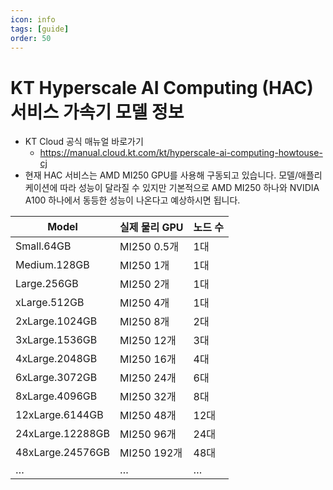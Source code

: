 ```yaml
---
icon: info
tags: [guide]
order: 50
---
```


# KT Hyperscale AI Computing (HAC) 서비스 가속기 모델 정보

- KT Cloud 공식 매뉴얼 바로가기
    - https://manual.cloud.kt.com/kt/hyperscale-ai-computing-howtouse-cj
- 현재 HAC 서비스는 AMD MI250 GPU를 사용해 구동되고 있습니다. 모델/애플리케이션에 따라 성능이 달라질 수 있지만 기본적으로 AMD MI250 하나와 NVIDIA A100 하나에서 동등한 성능이 나온다고 예상하시면 됩니다.

| Model | 실제 물리 GPU | 노드 수 |
| --- | --- | --- |
| Small.64GB | MI250 0.5개 | 1대 |
| Medium.128GB | MI250 1개 | 1대 |
| Large.256GB | MI250 2개 | 1대 |
| xLarge.512GB | MI250 4개 | 1대 |
| 2xLarge.1024GB | MI250 8개 | 2대 |
| 3xLarge.1536GB | MI250 12개 | 3대 |
| 4xLarge.2048GB | MI250 16개 | 4대 |
| 6xLarge.3072GB | MI250 24개 | 6대 |
| 8xLarge.4096GB | MI250 32개 | 8대 |
| 12xLarge.6144GB | MI250 48개 | 12대 |
| 24xLarge.12288GB | MI250 96개 | 24대 |
| 48xLarge.24576GB | MI250 192개 | 48대 |
| … | … | … |